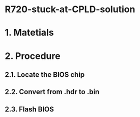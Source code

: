 # R720-stuck-at-CPLD-solution
# 1. Matetials
# 2. Procedure
## 2.1. Locate the BIOS chip
## 2.2. Convert from .hdr to .bin
## 2.3. Flash BIOS
